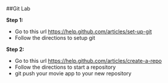 ##Git Lab

**Step 1:**
- Go to this url https://help.github.com/articles/set-up-git
- Follow the directions to setup git

**Step 2:**
- Go to this url https://help.github.com/articles/create-a-repo
- Follow the directions to start a repository
- git push your movie app to your new repository